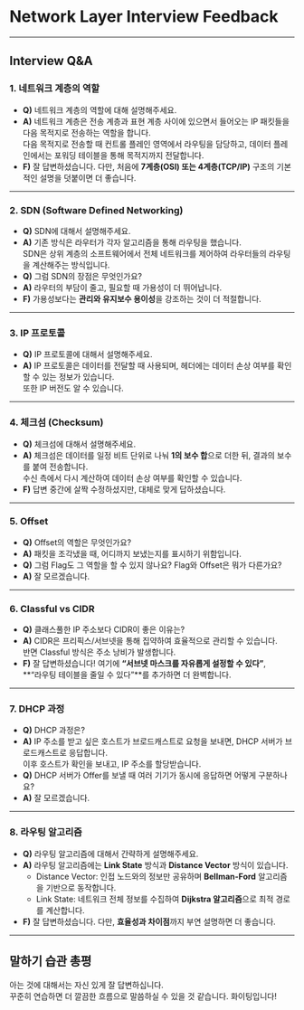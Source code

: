 # Network Layer Interview Feedback

---

## Interview Q&A

### 1. 네트워크 계층의 역할
- **Q)** 네트워크 계층의 역할에 대해 설명해주세요.  
- **A)** 네트워크 계층은 전송 계층과 표현 계층 사이에 있으면서 들어오는 IP 패킷들을 다음 목적지로 전송하는 역할을 합니다.  
  다음 목적지로 전송할 때 컨트롤 플레인 영역에서 라우팅을 담당하고, 데이터 플레인에서는 포워딩 테이블을 통해 목적지까지 전달합니다.  
- **F)** 잘 답변하셨습니다. 다만, 처음에 **7계층(OSI) 또는 4계층(TCP/IP)** 구조의 기본적인 설명을 덧붙이면 더 좋습니다.

---

### 2. SDN (Software Defined Networking)
- **Q)** SDN에 대해서 설명해주세요.  
- **A)** 기존 방식은 라우터가 각자 알고리즘을 통해 라우팅을 했습니다.  
  SDN은 상위 계층의 소프트웨어에서 전체 네트워크를 제어하여 라우터들의 라우팅을 계산해주는 방식입니다.  
- **Q)** 그럼 SDN의 장점은 무엇인가요?  
- **A)** 라우터의 부담이 줄고, 필요할 때 가용성이 더 뛰어납니다.  
- **F)** 가용성보다는 **관리와 유지보수 용이성**을 강조하는 것이 더 적절합니다.

---

### 3. IP 프로토콜
- **Q)** IP 프로토콜에 대해서 설명해주세요.  
- **A)** IP 프로토콜은 데이터를 전달할 때 사용되며, 헤더에는 데이터 손상 여부를 확인할 수 있는 정보가 있습니다.  
  또한 IP 버전도 알 수 있습니다.  

---

### 4. 체크섬 (Checksum)
- **Q)** 체크섬에 대해서 설명해주세요.  
- **A)** 체크섬은 데이터를 일정 비트 단위로 나눠 **1의 보수 합**으로 더한 뒤, 결과의 보수를 붙여 전송합니다.  
  수신 측에서 다시 계산하여 데이터 손상 여부를 확인할 수 있습니다.  
- **F)** 답변 중간에 살짝 수정하셨지만, 대체로 맞게 답하셨습니다.

---

### 5. Offset
- **Q)** Offset의 역할은 무엇인가요?  
- **A)** 패킷을 조각냈을 때, 어디까지 보냈는지를 표시하기 위함입니다.  
- **Q)** 그럼 Flag도 그 역할을 할 수 있지 않나요? Flag와 Offset은 뭐가 다른가요?  
- **A)** 잘 모르겠습니다.  

---

### 6. Classful vs CIDR
- **Q)** 클래스풀한 IP 주소보다 CIDR이 좋은 이유는?  
- **A)** CIDR은 프리픽스/서브넷을 통해 집약하여 효율적으로 관리할 수 있습니다.  
  반면 Classful 방식은 주소 낭비가 발생합니다.  
- **F)** 잘 답변하셨습니다! 여기에 **“서브넷 마스크를 자유롭게 설정할 수 있다”**,  
  **“라우팅 테이블을 줄일 수 있다”**를 추가하면 더 완벽합니다.

---

### 7. DHCP 과정
- **Q)** DHCP 과정은?  
- **A)** IP 주소를 받고 싶은 호스트가 브로드캐스트로 요청을 보내면, DHCP 서버가 브로드캐스트로 응답합니다.  
  이후 호스트가 확인을 보내고, IP 주소를 할당받습니다.  
- **Q)** DHCP 서버가 Offer를 보낼 때 여러 기기가 동시에 응답하면 어떻게 구분하나요?  
- **A)** 잘 모르겠습니다.  

---

### 8. 라우팅 알고리즘
- **Q)** 라우팅 알고리즘에 대해서 간략하게 설명해주세요.  
- **A)** 라우팅 알고리즘에는 **Link State** 방식과 **Distance Vector** 방식이 있습니다.  
  - Distance Vector: 인접 노드와의 정보만 공유하며 **Bellman-Ford** 알고리즘을 기반으로 동작합니다.  
  - Link State: 네트워크 전체 정보를 수집하여 **Dijkstra 알고리즘**으로 최적 경로를 계산합니다.  
- **F)** 잘 답변하셨습니다. 다만, **효율성과 차이점**까지 부연 설명하면 더 좋습니다.  

---

## 말하기 습관 총평
아는 것에 대해서는 자신 있게 잘 답변하십니다.  
꾸준히 연습하면 더 깔끔한 흐름으로 말씀하실 수 있을 것 같습니다. 화이팅입니다! 
